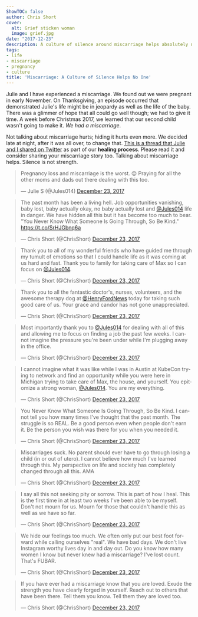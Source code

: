 ```yaml
---
ShowTOC: false
author: Chris Short
cover:
  alt: Grief sticken woman
  image: grief.jpg
date: "2017-12-23"
description: A culture of silence around miscarriage helps absolutely no one.
tags:
- life
- miscarriage
- pregnancy
- culture
title: 'Miscarriage: A Culture of Silence Helps No One'
---
```


Julie and I have experienced a miscarriage. We found out we were pregnant in early November. On Thanksgiving, an episode occurred that demonstrated Julie's life might be in jeopardy as well as the life of the baby. There was a glimmer of hope that all could go well though; we had to give it time. A week before Christmas 2017, we learned that our second child wasn't going to make it. *We had a miscarriage*.


Not talking about miscarriage hurts; hiding it hurts even more. We decided late at night, after it was all over, to change that. [This is a thread that Julie and I shared on Twitter](https://twitter.com/ChrisShort/status/944424925057691648) as part of our **healing process**. Please read it and consider sharing your miscarriage story too. Talking about miscarriage helps. Silence is not strength.

<blockquote class="twitter-tweet" data-lang="en"><p lang="en" dir="ltr">Pregnancy loss and miscarriage is the worst. 😔 Praying for all the other moms and dads out there dealing with this too.</p>&mdash; Julie S (@Jules014) <a href="https://twitter.com/Jules014/status/944423865727537153?ref_src=twsrc%5Etfw">December 23, 2017</a></blockquote>

<blockquote class="twitter-tweet" data-lang="en"><p lang="en" dir="ltr">The past month has been a living hell. Job opportunities vanishing, baby lost, baby actually okay, no baby actually lost and <a href="https://twitter.com/Jules014?ref_src=twsrc%5Etfw">@Jules014</a> life in danger. We have hidden all this but it has become too much to bear. &quot;You Never Know What Someone Is Going Through, So Be Kind.&quot; <a href="https://t.co/SrHJGbnq6a">https://t.co/SrHJGbnq6a</a></p>&mdash; Chris Short (@ChrisShort) <a href="https://twitter.com/ChrisShort/status/944424925057691648?ref_src=twsrc%5Etfw">December 23, 2017</a></blockquote>

<blockquote class="twitter-tweet" data-conversation="none" data-lang="en"><p lang="en" dir="ltr">Thank you to all of my wonderful friends who have guided me through my tumult of emotions so that I could handle life as it was coming at us hard and fast. Thank you to family for taking care of Max so I can focus on <a href="https://twitter.com/Jules014?ref_src=twsrc%5Etfw">@Jules014</a>.</p>&mdash; Chris Short (@ChrisShort) <a href="https://twitter.com/ChrisShort/status/944425436284637184?ref_src=twsrc%5Etfw">December 23, 2017</a></blockquote>

<blockquote class="twitter-tweet" data-conversation="none" data-lang="en"><p lang="en" dir="ltr">Thank you to all the fantastic doctor&#39;s, nurses, volunteers, and the awesome therapy dog at <a href="https://twitter.com/HenryFordNews?ref_src=twsrc%5Etfw">@HenryFordNews</a> today for taking such good care of us. Your grace and candor has not gone unappreciated.</p>&mdash; Chris Short (@ChrisShort) <a href="https://twitter.com/ChrisShort/status/944425986912866304?ref_src=twsrc%5Etfw">December 23, 2017</a></blockquote>

<blockquote class="twitter-tweet" data-conversation="none" data-lang="en"><p lang="en" dir="ltr">Most importantly thank you to <a href="https://twitter.com/Jules014?ref_src=twsrc%5Etfw">@Jules014</a> for dealing with all of this and allowing me to focus on finding a job the past few weeks. I cannot imagine the pressure you&#39;re been under while I&#39;m plugging away in the office.</p>&mdash; Chris Short (@ChrisShort) <a href="https://twitter.com/ChrisShort/status/944426590573924353?ref_src=twsrc%5Etfw">December 23, 2017</a></blockquote>

<blockquote class="twitter-tweet" data-conversation="none" data-lang="en"><p lang="en" dir="ltr">I cannot imagine what it was like while I was in Austin at KubeCon trying to network and find an opportunity while you were here in Michigan trying to take care of Max, the house, and yourself. You epitomize a strong woman, <a href="https://twitter.com/Jules014?ref_src=twsrc%5Etfw">@Jules014</a>. You are my everything.</p>&mdash; Chris Short (@ChrisShort) <a href="https://twitter.com/ChrisShort/status/944427207828615168?ref_src=twsrc%5Etfw">December 23, 2017</a></blockquote>

<blockquote class="twitter-tweet" data-conversation="none" data-lang="en"><p lang="en" dir="ltr">You Never Know What Someone Is Going Through, So Be Kind. I cannot tell you how many times I&#39;ve thought that the past month. The struggle is so REAL. Be a good person even when people don&#39;t earn it. Be the person you wish was there for you when you needed it.</p>&mdash; Chris Short (@ChrisShort) <a href="https://twitter.com/ChrisShort/status/944428293574529026?ref_src=twsrc%5Etfw">December 23, 2017</a></blockquote>

<blockquote class="twitter-tweet" data-conversation="none" data-lang="en"><p lang="en" dir="ltr">Miscarriages suck. No parent should ever have to go through losing a child (in or out of utero). I cannot believe how much I&#39;ve learned through this. My perspective on life and society has completely changed through all this. AMA</p>&mdash; Chris Short (@ChrisShort) <a href="https://twitter.com/ChrisShort/status/944429349490642944?ref_src=twsrc%5Etfw">December 23, 2017</a></blockquote>

<blockquote class="twitter-tweet" data-conversation="none" data-lang="en"><p lang="en" dir="ltr">I say all this not seeking pity or sorrow. This is part of how I heal. This is the first time in at least two weeks I&#39;ve been able to be myself. Don&#39;t not mourn for us. Mourn for those that couldn&#39;t handle this as well as we have so far.</p>&mdash; Chris Short (@ChrisShort) <a href="https://twitter.com/ChrisShort/status/944431942291869696?ref_src=twsrc%5Etfw">December 23, 2017</a></blockquote>

<blockquote class="twitter-tweet" data-conversation="none" data-lang="en"><p lang="en" dir="ltr">We hide our feelings too much. We often only put our best foot forward while calling ourselves &quot;real&quot;. We have bad days. We don&#39;t live Instagram worthy lives day in and day out. Do you know how many women I know but never knew had a miscarriage? I&#39;ve lost count. That&#39;s FUBAR.</p>&mdash; Chris Short (@ChrisShort) <a href="https://twitter.com/ChrisShort/status/944432979039916032?ref_src=twsrc%5Etfw">December 23, 2017</a></blockquote>

<blockquote class="twitter-tweet" data-conversation="none" data-lang="en"><p lang="en" dir="ltr">If you have ever had a miscarriage know that you are loved. Exude the strength you have clearly forged in yourself. Reach out to others that have been there. Tell them you know. Tell them they are loved too.</p>&mdash; Chris Short (@ChrisShort) <a href="https://twitter.com/ChrisShort/status/944433536135782400?ref_src=twsrc%5Etfw">December 23, 2017</a></blockquote>

<script async src="https://platform.twitter.com/widgets.js" charset="utf-8"></script>
